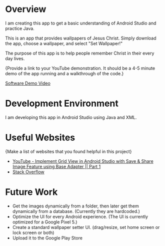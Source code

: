 # Overview

I am creating this app to get a basic understanding of Android Studio and practice Java.

This is an app that provides wallpapers of Jesus Christ. Simply download the app, choose a wallpaper, and select "Set Wallpaper!"

The purpose of this app is to help people remember Christ in their every day lives.

{Provide a link to your YouTube demonstration.  It should be a 4-5 minute demo of the app running and a walkthrough of the code.}

[Software Demo Video](http://youtube.link.goes.here)

# Development Environment

I am developing this app in Android Studio using Java and XML.

# Useful Websites

{Make a list of websites that you found helpful in this project}
* [YouTube - Implement Grid View in Android Studio with Save & Share Image Feature using Base Adapter || Part 1](https://www.youtube.com/watch?v=XSlvGizGxEs)
* [Stack Overflow](https://stackoverflow.com/)

# Future Work

* Get the images dynamically from a folder, then later get them dynamically from a database. (Currently they are hardcoded.)
* Optimize the UI for every Android experience. (The UI is currently optimized for a Google Pixel 5.)
* Create a standard wallpaper setter UI. (drag/resize, set home screen or lock screen or both)
* Upload it to the Google Play Store
